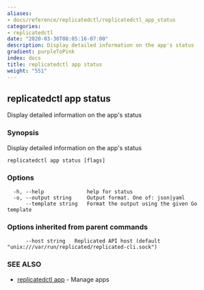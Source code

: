 ```yaml
---
aliases:
- docs/reference/replicatedctl/replicatedctl_app_status
categories:
- replicatedctl
date: "2020-03-30T08:05:16-07:00"
description: Display detailed information on the app's status
gradient: purpleToPink
index: docs
title: replicatedctl app status
weight: "551"
---
```


## replicatedctl app status

Display detailed information on the app's status

### Synopsis

Display detailed information on the app's status

```
replicatedctl app status [flags]
```

### Options

```
  -h, --help              help for status
  -o, --output string     Output format. One of: json|yaml
      --template string   Format the output using the given Go template
```

### Options inherited from parent commands

```
      --host string   Replicated API host (default "unix:///var/run/replicated/replicated-cli.sock")
```

### SEE ALSO

* [replicatedctl app](/api/replicatedctl/replicatedctl_app/)	 - Manage apps

